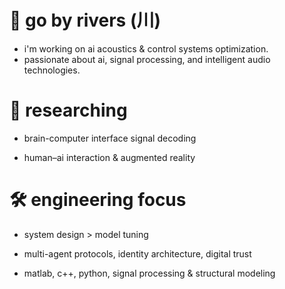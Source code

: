 # 👋 go by rivers (川)  

- i'm working on ai acoustics & control systems optimization.  
- passionate about ai, signal processing, and intelligent audio technologies.

# 🤩 researching

- brain-computer interface signal decoding

- human–ai interaction & augmented reality



# 🛠️ engineering focus

- system design > model tuning

- multi-agent protocols, identity architecture, digital trust

- matlab, c++, python, signal processing & structural modeling

